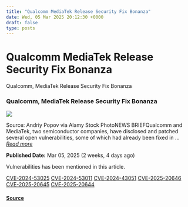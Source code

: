 ```yaml
---
title: "Qualcomm MediaTek Release Security Fix Bonanza"
date: Wed, 05 Mar 2025 20:12:30 +0000
draft: false
type: posts
---
```

# Qualcomm MediaTek Release Security Fix Bonanza





 Qualcomm, MediaTek Release Security Fix Bonanza 

### Qualcomm, MediaTek Release Security Fix Bonanza

![](https://upload.cvefeed.io/news/33681/thumbnail.jpg)

Source: Andriy Popov via Alamy Stock PhotoNEWS BRIEFQualcomm and MediaTek, two semiconductor companies, have disclosed and patched several open vulnerabilities, some of which had already been fixed in ... [_Read more_](https://www.darkreading.com/remote-workforce/qualcomm-mediatek-security-fix-bonanza)

**Published Date:** Mar 05, 2025 (2 weeks, 4 days ago)

Vulnerabilities has been mentioned in this article.

[CVE-2024-53025](https://cvefeed.io/vuln/detail/CVE-2024-53025) [CVE-2024-53011](https://cvefeed.io/vuln/detail/CVE-2024-53011) [CVE-2024-43051](https://cvefeed.io/vuln/detail/CVE-2024-43051) [CVE-2025-20646](https://cvefeed.io/vuln/detail/CVE-2025-20646) [CVE-2025-20645](https://cvefeed.io/vuln/detail/CVE-2025-20645) [CVE-2025-20644](https://cvefeed.io/vuln/detail/CVE-2025-20644)

#### [Source](https://www.darkreading.com/remote-workforce/qualcomm-mediatek-security-fix-bonanza)

